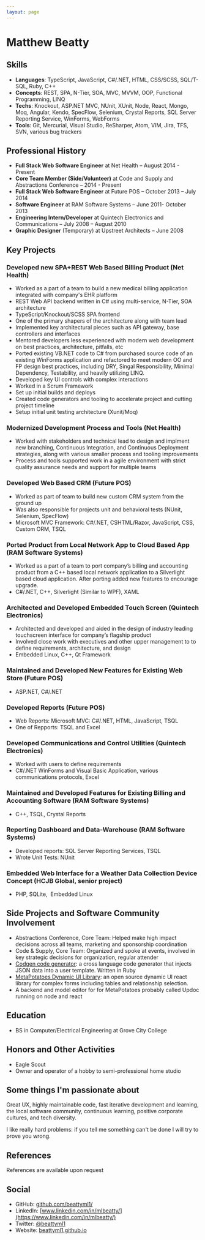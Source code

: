 ```yaml
---
layout: page
---
```


Matthew Beatty
==============

Skills
--------------
- **Languages**: TypeScript, JavaScript, C\#/.NET, HTML, CSS/SCSS, SQL/T-SQL, Ruby, C++
- **Concepts**: REST, SPA, N-Tier, SOA, MVC, MVVM, OOP, Functional Programming, LINQ
- **Techs**: Knockout, ASP.NET MVC, NUnit, XUnit, Node, React, Mongo, Moq, Angular, Kendo, SpecFlow, Selenium, Crystal Reports, SQL Server Reporting Service, WinForms, WebForms
- **Tools**: Git, Mercurial, Visual Studio, ReSharper, Atom, VIM, Jira, TFS, SVN, various bug trackers

Professional History
------------------
- **Full Stack Web Software Engineer** at Net Health – August 2014 - Present
- **Core Team Member (Side/Volunteer)** at Code and Supply and Abstractions Conference – 2014 - Present
- **Full Stack Web Software Engineer** at Future POS – October 2013 – July 2014
- **Software Engineer** at RAM Software Systems – June 2011- October 2013
- **Engineering Intern/Developer** at Quintech Electronics and Communications – July 2008 – August 2010
- **Graphic Designer** (Temporary) at Upstreet Architects – June 2008 

Key Projects
----------- 

### Developed new SPA+REST Web Based Billing Product (Net Health)
- Worked as a part of a team to build a new medical billing application integrated with company's EHR platform
- REST Web API backend written in C# using multi-service, N-Tier, SOA architecture
- TypeScript/Knockout/SCSS SPA frontend
- One of the primary shapers of the architecture along with team lead
- Implemented key architectural pieces such as API gateway, base controllers and interfaces
- Mentored developers less experienced with modern web development on best practices, architecture, pitfalls, etc
- Ported existing VB.NET code to C# from purchased source code of an existing WinForms application and refactored to meet modern OO and FP design best practices, including DRY, Singal Responsibility, Minimal Dependency, Testability, and heavily utilizing LINQ.
- Developed key UI controls with complex interactions
- Worked in a Scrum Framework
- Set up initial builds and deploys
- Created code generators and tooling to accelerate project and cutting project timeline
- Setup initial unit testing architecture (Xunit/Moq)

### Modernized Development Process and Tools (Net Health)
- Worked with stakeholders and technical lead to design and implment new branching, Continuous Integration, and Continuous Deployment strategies, along with various smaller process and tooling improvements
- Process and tools supported work in a agile environment with strict quality assurance needs and support for multiple teams

### Developed Web Based CRM (Future POS)
- Worked as part of team to build new custom CRM system from the ground up
- Was also responsible for projects unit and behavioral tests (NUnit, Selenium, SpecFlow)
- Microsoft MVC Framework: C\#/.NET, CSHTML/Razor, JavaScript, CSS, Custom ORM, TSQL
    
### Ported Product from Local Network App to Cloud Based App (RAM Software Systems)
- Worked as a part of a team to port company’s billing and accounting product from a C++ based local network application to a Silverlight based cloud application. After porting added new features to encourage upgrade.
- C\#/.NET, C++, Silverlight (Similar to WPF), XAML

### Architected and Developed Embedded Touch Screen (Quintech Electronics)
- Architected and developed and aided in the design of industry leading touchscreen interface for company’s flagship product
- Involved close work with executives and other upper management to to define requirements, architecture, and design
- Embedded Linux, C++, Qt Framework

### Maintained and Developed New Features for Existing Web Store (Future POS)
- ASP.NET, C\#/.NET 

### Developed Reports (Future POS)
- Web Reports: Microsoft MVC: C\#/.NET, HTML, JavaScript, TSQL 
- One of Repports: TSQL and Excel

### Developed Communications and Control Utilities (Quintech Electronics)
- Worked with users to define requirements 
- C\#/.NET WinForms and Visual Basic Application, various communications protocols, Excel

### Maintained and Developed Features for Existing Billing and Accounting Software (RAM Software Systems)
- C++, TSQL, Crystal Reports 

### Reporting Dashboard and Data-Warehouse (RAM Software Systems) 
- Developed reports: SQL Server Reporting Services, TSQL
- Wrote Unit Tests: NUnit

### Embedded Web Interface for a Weather Data Collection Device Concept (HCJB Global, senior project)
- PHP, SQLite,  Embedded Linux 

Side Projects and Software Community Involvement
-----------------------------------------------
- Abstractions Conference, Core Team: Helped make high impact decisions across all teams, marketing and sponsorship coordination
- Code & Supply, Core Team: Organized and spoke at events, involved in key strategic decisions for organization, regular attender
- [Codgen code generator](https://github.com/beattyml1/codgen): a cross language code generator that injects JSON data into a user template. Written in Ruby
- [MetaPotatoes Dynamic UI Library](https://github.com/beattyml1/MetaPotatoes): an open source dynamic UI react library for complex forms including tables and relationship selection.
- A backend and model editor for for MetaPotatoes probably called Updoc running on node and react

Education
--------
- BS in Computer/Electrical Engineering at Grove City College

Honors and Other Activities
--------------------------------------
- Eagle Scout
- Owner and operator of a hobby to semi-professional home studio

Some things I'm passionate about
--------------------------------
Great UX, highly maintainable code, fast iterative development and learning, the local software community, continuous learning, positive corporate cultures, and tech diversity. 

I like really hard problems: if you tell me something can't be done I will try to prove you wrong.


References
----------

References are available upon request

Social
------
- GitHub: [github.com/beattyml1/](https://github.com/beattyml1/)
- LinkedIn: [www.linkedin.com/in/mlbeatty/](https://www.linkedin.com/in/mlbeatty/)
- Twitter: [@beattyml1](https://twitter.com/beattyml1/)
- Website: [beattyml1.github.io](http://beattyml1.github.io)

